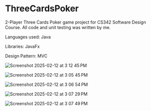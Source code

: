 # ThreeCardsPoker

<p>2-Player Three Cards Poker game project for CS342 Software Design Course. All code and unit testing was written by me. </p>
<p>Languages used: Java</p>
<p>Libraries: JavaFx</p>
<p>Design Pattern: MVC</p>


![Screenshot 2025-02-12 at 3 12 45 PM](https://github.com/user-attachments/assets/695a574f-edd7-4816-bc2f-94afad0ca4e6)


![Screenshot 2025-02-12 at 3 05 45 PM](https://github.com/user-attachments/assets/d438430b-5a97-4583-94d2-bfb63adbf896)


![Screenshot 2025-02-12 at 3 06 54 PM](https://github.com/user-attachments/assets/0669a7d7-bfca-4014-8198-138ca765c146)

![Screenshot 2025-02-12 at 3 07 29 PM](https://github.com/user-attachments/assets/769452c6-fead-4e62-91b8-af53acafe02b)


![Screenshot 2025-02-12 at 3 07 49 PM](https://github.com/user-attachments/assets/045859f5-cd94-4ed8-9ebb-544040653997)
